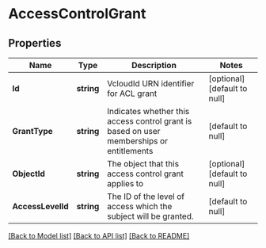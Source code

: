 # AccessControlGrant

## Properties
Name | Type | Description | Notes
------------ | ------------- | ------------- | -------------
**Id** | **string** | VcloudId URN identifier for ACL grant  | [optional] [default to null]
**GrantType** | **string** | Indicates whether this access control grant is based on user memberships or entitlements  | [default to null]
**ObjectId** | **string** | The object that this access control grant applies to  | [optional] [default to null]
**AccessLevelId** | **string** | The ID of the level of access which the subject will be granted.  | [default to null]

[[Back to Model list]](../README.md#documentation-for-models) [[Back to API list]](../README.md#documentation-for-api-endpoints) [[Back to README]](../README.md)


